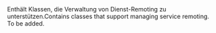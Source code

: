 <Namespace Name="Microsoft.ServiceFabric.Services.Remoting.Builder">
  <Docs>
    <summary><span data-ttu-id="4994f-101">Enthält Klassen, die Verwaltung von Dienst-Remoting zu unterstützen.</span><span class="sxs-lookup"><span data-stu-id="4994f-101">Contains classes that support managing service remoting.</span></span></summary> 
    <remarks>To be added.</remarks>
  </Docs>
</Namespace>
